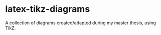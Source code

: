 # latex-tikz-diagrams
A collection of diagrams created/adapted during my master thesis, using TikZ.
